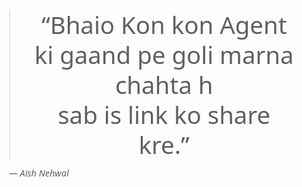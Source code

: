 <html lang="en">
<head>
  <meta charset="utf-8">
  <meta name="viewport" content="width=device-width, initial-scale=1">
  <title>The Maxim Gun</title>
  <style>
    body { font-family: system-ui, -apple-system, Segoe UI, Roboto, Arial, sans-serif; margin: 0; padding: 0; }
    .wrap { min-height: 100vh; display: flex; align-items: center; justify-content: center; padding: 24px; }
    blockquote { font-size: clamp(20px, 4vw, 40px); line-height: 1.25; text-align: center; max-width: 28ch; margin: 0; }
    blockquote::before, blockquote::after { content: "“"; }
    blockquote::after { content: "”"; }
    cite { display: block; margin-top: 12px; font-size: 0.9rem; opacity: 0.7; }
  </style>
</head>
<body>
  <div class="wrap">
    <div>
      <blockquote>Bhaio Kon kon Agent ki gaand pe goli marna chahta h<br>sab is link ko share kre.</blockquote>
      <cite>— Aish Nehwal</cite>
    </div>
  </div>
</body>
</html>
